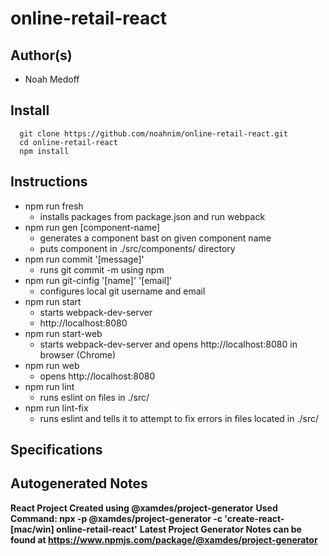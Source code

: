 # online-retail-react

## Author(s)

  * Noah Medoff

## Install

```
  git clone https://github.com/noahnim/online-retail-react.git
  cd online-retail-react
  npm install
```

## Instructions

* npm run fresh
  * installs packages from package.json and run webpack
* npm run gen [component-name]
  * generates a component bast on given component name
  * puts component in ./src/components/ directory
* npm run commit '[message]'
  * runs git commit -m using npm
* npm run git-cinfig '[name]' '[email]'
  * configures local git username and email
* npm run start
  * starts webpack-dev-server
  * http://localhost:8080
* npm run start-web
  * starts webpack-dev-server and opens http://localhost:8080 in browser (Chrome)
* npm run web
  * opens http://localhost:8080
* npm run lint
  * runs eslint on files in ./src/
* npm run lint-fix
  * runs eslint and tells it to attempt to fix errors in files located in ./src/

## Specifications

## Autogenerated Notes

**React Project Created using @xamdes/project-generator**
**Used Command: npx -p @xamdes/project-generator -c 'create-react-[mac/win] online-retail-react'**
**Latest Project Generator Notes can be found at https://www.npmjs.com/package/@xamdes/project-generator**
